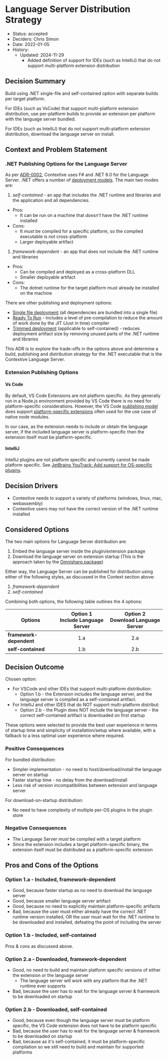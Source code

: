 # Language Server Distribution Strategy 

* Status: accepted
* Deciders: Chris Simon
* Date: 2022-01-05
* History:
  * Updated: 2024-11-29
    * Added definition of support for IDEs (such as IntelliJ) that do not support multi-platform extension distribution

## Decision Summary

Build using .NET single-file and self-contained option with separate builds per target platform.

For IDEs (such as VsCode) that support multi-platform extension distribution, use per-platform builds to provide an extension per platform with the language server bundled.

For IDEs (such as IntelliJ) that do not support multi-platform extension distribution, download the language server on install.

## Context and Problem Statement

### .NET Publishing Options for the Language Server

As per [ADR-0002](0002-language-&-framework-selection.md), Contextive uses F# and .NET 6.0 for the Language Server.  .NET offers a number of [deployment models](https://docs.microsoft.com/en-us/dotnet/core/deploying/).  The main two modes are:

1. _self-contained_ - an app that includes the .NET runtime and libraries and the application and all dependencies.  
  * Pros:
    * It can be run on a machine that _doesn't_ have the .NET runtime installed
  * Cons:
    * It _must_ be compiled for a specific platform, so the compiled executable is not cross-platform
    * Larger deployable artifact
1. _framework-dependent_ - an app that does not include the .NET runtime and libraries
  * Pros: 
    * Can be compiled and deployed as a cross-platform DLL
    * Smaller deployable artifact
  * Cons:
    * The dotnet runtime for the target platform must already be installed on the machine

There are other publishing and deployment options:

* [Single file deployment](https://docs.microsoft.com/en-us/dotnet/core/deploying/single-file) (all dependencies are bundled into a single file)
* [Ready To Run](https://docs.microsoft.com/en-us/dotnet/core/deploying/ready-to-run) - includes a level of pre-compilation to reduce the amount of work done by the JIT (Just in time) compiler
* [Trimmed deployment](https://docs.microsoft.com/en-us/dotnet/core/deploying/trimming/trim-self-contained) (applicable to self-contained) - reduces deployment artifact size by removing unused parts of the .NET runtime and libraries

This ADR is to explore the trade-offs in the options above and determine a build, publishing and distribution strategy for the .NET executable that is the Contextive Language Server.

### Extension Publishing Options

#### Vs Code 

By default, VS Code Extensions are not platform specific.  As they generally run in a Node.js environment provided by VS Code there is no need for platform-specific considerations.  However, the VS Code [publishing model](https://code.visualstudio.com/api/working-with-extensions/publishing-extension) does support [platform-specific extensions](https://code.visualstudio.com/api/working-with-extensions/publishing-extension#platformspecific-extensions) often used for the use case of native node modules.

In our case, as the extension needs to include or obtain the language server, if the included language server is platform-specific then the extension itself must be platform-specific.

#### IntelliJ

IntelliJ plugins are not platform specific and currently cannot be made platform specific. See [JetBrains YouTrack: Add support for OS-specific plugins](https://youtrack.jetbrains.com/issue/MP-1896/Add-support-for-OS-specific-plugins).

## Decision Drivers

* Contextive needs to support a variety of platforms (windows, linux, mac, webassembly)
* Contextive users may not have the correct version of the .NET runtime installed

## Considered Options

The two main options for Language Server distribution are:

1. Embed the language server inside the plugin/extension package
2. Download the language server on extension startup (This is the approach taken by the [Omnisharp package](https://github.com/OmniSharp/omnisharp-vscode))

Either way, the Language Server can be published for distribution using either of the following styles, as discussed in the Context section above:

1. _framework-dependent_
2. _self-contained_

Combining both options, the following table outlines the 4 options:

| Options        | Option 1<br/>Include Language Server | Option 2<br/>Download Language Server |
| - | :-: | :-: |
| **framework-dependent** | 1.a | 2.a |
| **self-contained** | 1.b | 2.b |

## Decision Outcome

Chosen option:

* For VSCode and other IDEs that support multi-platform distribution:
  * Option 1.b - the Extension includes the language server, and the language server is compiled as a self-contained artifact.
* For IntelliJ and other IDES that do NOT support multi-platform distribut:
  * Option 2.b - the Plugin does NOT include the language server - the correct self-contained artifact is downloaded on first startup

These options were selected to provide the best user experience in terms of startup time and simplicity of installation/setup where available, with a fallback to a less optimal user experience where required.

### Positive Consequences

For bundled distribution:

* Simpler implementation - no need to host/download/install the language server on startup
* Faster startup time - no delay from the download/install
* Less risk of version incompatibilities between extension and language server

For download-on-startup distribution:

* No need to have complexity of multiple per-OS plugins in the plugin store

### Negative Consequences

* The Language Server _must_ be compiled with a target platform
* Since the extension includes a target platform-specific binary, the extension itself must be distributed as a platform-specific extension

## Pros and Cons of the Options

### Option 1.a - Included, framework-dependent

* Good, because faster startup as no need to download the language server
* Good, because smaller language server artifact
* Good, because no need to explicitly maintain platform-specific artifacts
* Bad, because the user must either already have the correct .NET runtime version installed, OR the user must wait for the .NET runtime to be downloaded and installed, defeating the point of including the server

### Option 1.b - Included, self-contained

Pros & cons as discussed above.

### Option 2.a - Downloaded, framework-dependent

* Good, no need to build and maintain platform specific versions of either the extension or the language server
  * The language server will work with any platform that the .NET runtime ever supports
* Bad, because the user has to wait for the language server & framework to be downloaded on startup

### Option 2.b - Downloaded, self-contained

* Good, because even though the language server must be platform specific, the VS Code extension does not have to be platform specific
* Bad, because the user has to wait for the language server & framework to be downloaded on startup
* Bad, because as it's self-contained, it must be platform-specific compilation so we still need to build and maintain for supported platforms